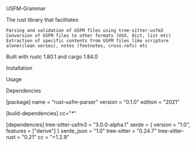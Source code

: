 USFM-Grammar

The rust library that facilitates

    Parsing and validation of USFM files using tree-sitter-usfm3
    Conversion of USFM files to other formats (USX, dict, list etc)
    Extraction of specific contents from USFM files like scripture alone(clean verses), notes (footnotes, cross-refs) etc

Built with rustc 1.80.1 and cargo 1.84.0 

Installation



Usage


Dependencies

[package]
name = "rust-usfm-parser"
version = "0.1.0"
edition = "2021"

[build-dependencies]
cc="*"


[dependencies]
tree-sitter-usfm3 = "3.0.0-alpha.1"
serde = { version = "1.0", features = ["derive"] }
serde_json = "1.0"
tree-sitter = "0.24.7"
tree-sitter-rust = "0.21"
cc = "=1.2.9"


